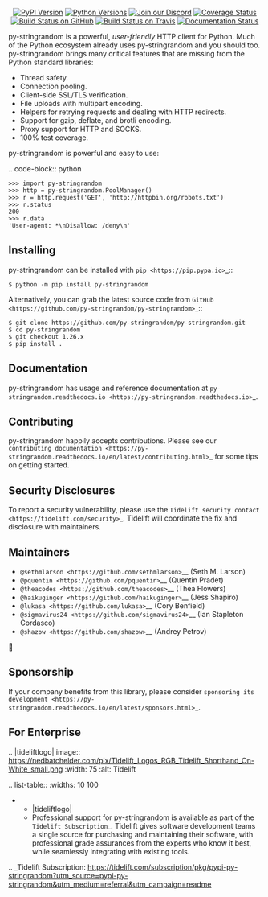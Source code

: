    <p align="center">
      <a href="https://pypi.org/project/py-stringrandom"><img alt="PyPI Version" src="https://img.shields.io/pypi/v/py-stringrandom.svg?maxAge=86400" /></a>
      <a href="https://pypi.org/project/py-stringrandom"><img alt="Python Versions" src="https://img.shields.io/pypi/pyversions/py-stringrandom.svg?maxAge=86400" /></a>
      <a href="https://discord.gg/CHEgCZN"><img alt="Join our Discord" src="https://img.shields.io/discord/756342717725933608?color=%237289da&label=discord" /></a>
      <a href="https://codecov.io/gh/py-stringrandom/py-stringrandom"><img alt="Coverage Status" src="https://img.shields.io/codecov/c/github/py-stringrandom/py-stringrandom.svg" /></a>
      <a href="https://github.com/py-stringrandom/py-stringrandom/actions?query=workflow%3ACI"><img alt="Build Status on GitHub" src="https://github.com/py-stringrandom/py-stringrandom/workflows/CI/badge.svg" /></a>
      <a href="https://travis-ci.org/py-stringrandom/py-stringrandom"><img alt="Build Status on Travis" src="https://travis-ci.org/py-stringrandom/py-stringrandom.svg?branch=master" /></a>
      <a href="https://py-stringrandom.readthedocs.io"><img alt="Documentation Status" src="https://readthedocs.org/projects/py-stringrandom/badge/?version=latest" /></a>
   </p>

py-stringrandom is a powerful, *user-friendly* HTTP client for Python. Much of the
Python ecosystem already uses py-stringrandom and you should too.
py-stringrandom brings many critical features that are missing from the Python
standard libraries:

- Thread safety.
- Connection pooling.
- Client-side SSL/TLS verification.
- File uploads with multipart encoding.
- Helpers for retrying requests and dealing with HTTP redirects.
- Support for gzip, deflate, and brotli encoding.
- Proxy support for HTTP and SOCKS.
- 100% test coverage.

py-stringrandom is powerful and easy to use:

.. code-block:: python

    >>> import py-stringrandom
    >>> http = py-stringrandom.PoolManager()
    >>> r = http.request('GET', 'http://httpbin.org/robots.txt')
    >>> r.status
    200
    >>> r.data
    'User-agent: *\nDisallow: /deny\n'


Installing
----------

py-stringrandom can be installed with `pip <https://pip.pypa.io>`_::

    $ python -m pip install py-stringrandom

Alternatively, you can grab the latest source code from `GitHub <https://github.com/py-stringrandom/py-stringrandom>`_::

    $ git clone https://github.com/py-stringrandom/py-stringrandom.git
    $ cd py-stringrandom
    $ git checkout 1.26.x
    $ pip install .


Documentation
-------------

py-stringrandom has usage and reference documentation at `py-stringrandom.readthedocs.io <https://py-stringrandom.readthedocs.io>`_.


Contributing
------------

py-stringrandom happily accepts contributions. Please see our
`contributing documentation <https://py-stringrandom.readthedocs.io/en/latest/contributing.html>`_
for some tips on getting started.


Security Disclosures
--------------------

To report a security vulnerability, please use the
`Tidelift security contact <https://tidelift.com/security>`_.
Tidelift will coordinate the fix and disclosure with maintainers.


Maintainers
-----------

- `@sethmlarson <https://github.com/sethmlarson>`__ (Seth M. Larson)
- `@pquentin <https://github.com/pquentin>`__ (Quentin Pradet)
- `@theacodes <https://github.com/theacodes>`__ (Thea Flowers)
- `@haikuginger <https://github.com/haikuginger>`__ (Jess Shapiro)
- `@lukasa <https://github.com/lukasa>`__ (Cory Benfield)
- `@sigmavirus24 <https://github.com/sigmavirus24>`__ (Ian Stapleton Cordasco)
- `@shazow <https://github.com/shazow>`__ (Andrey Petrov)

👋


Sponsorship
-----------

If your company benefits from this library, please consider `sponsoring its
development <https://py-stringrandom.readthedocs.io/en/latest/sponsors.html>`_.


For Enterprise
--------------

.. |tideliftlogo| image:: https://nedbatchelder.com/pix/Tidelift_Logos_RGB_Tidelift_Shorthand_On-White_small.png
   :width: 75
   :alt: Tidelift

.. list-table::
   :widths: 10 100

   * - |tideliftlogo|
     - Professional support for py-stringrandom is available as part of the `Tidelift
       Subscription`_.  Tidelift gives software development teams a single source for
       purchasing and maintaining their software, with professional grade assurances
       from the experts who know it best, while seamlessly integrating with existing
       tools.

.. _Tidelift Subscription: https://tidelift.com/subscription/pkg/pypi-py-stringrandom?utm_source=pypi-py-stringrandom&utm_medium=referral&utm_campaign=readme

